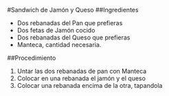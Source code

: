 #Sandwich de Jamón y Queso
##Ingredientes
- Dos rebanadas del Pan que prefieras
- Dos fetas de Jamón cocido
- Dos rebanadas del Queso que prefieras
- Manteca, cantidad necesaria.

##Procedimiento
1. Untar las dos rebanadas de pan con Manteca
2. Colocar en una rebanada el jamón y el queso
3. Colocar una rebanada encima de la otra, tapandola
